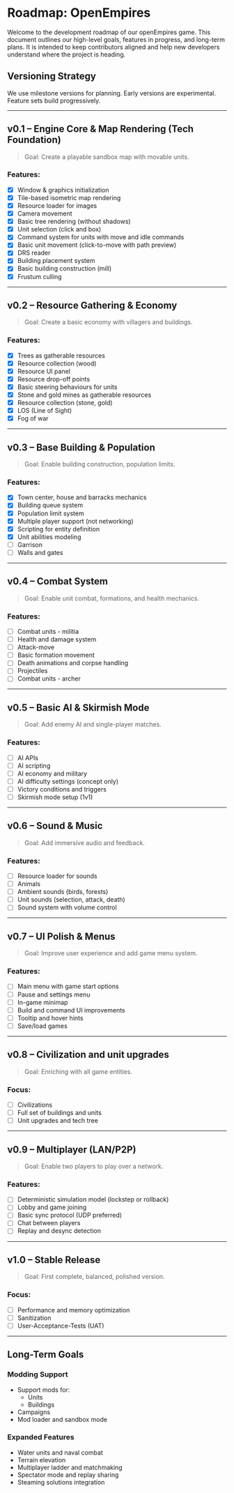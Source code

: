 # Roadmap: OpenEmpires

Welcome to the development roadmap of our openEmpires game. This document outlines our high-level goals, features in progress, and long-term plans. It is intended to keep contributors aligned and help new developers understand where the project is heading.

## Versioning Strategy
We use milestone versions for planning. Early versions are experimental. Feature sets build progressively.

---

## v0.1 – Engine Core & Map Rendering (Tech Foundation)
> Goal: Create a playable sandbox map with movable units.

### Features:
- [x] Window & graphics initialization
- [x] Tile-based isometric map rendering
- [x] Resource loader for images
- [x] Camera movement
- [x] Basic tree rendering (without shadows)
- [x] Unit selection (click and box)
- [x] Command system for units with move and idle commands
- [x] Basic unit movement (click-to-move with path preview)
- [x] DRS reader
- [x] Building placement system
- [x] Basic building construction (mill)
- [x] Frustum culling

---

## v0.2 – Resource Gathering & Economy
> Goal: Create a basic economy with villagers and buildings.

### Features:
- [x] Trees as gatherable resources
- [x] Resource collection (wood)
- [x] Resource UI panel
- [x] Resource drop-off points
- [x] Basic steering behaviours for units
- [x] Stone and gold mines as gatherable resources
- [x] Resource collection (stone, gold)
- [x] LOS (Line of Sight) 
- [x] Fog of war

---

## v0.3 – Base Building & Population
> Goal: Enable building construction, population limits.

### Features:
- [x] Town center, house and barracks mechanics
- [x] Building queue system
- [x] Population limit system
- [x] Multiple player support (not networking)
- [x] Scripting for entity definition
- [x] Unit abilities modeling
- [ ] Garrison
- [ ] Walls and gates

---

## v0.4 – Combat System
> Goal: Enable unit combat, formations, and health mechanics.

### Features:
- [ ] Combat units - militia
- [ ] Health and damage system
- [ ] Attack-move
- [ ] Basic formation movement
- [ ] Death animations and corpse handling
- [ ] Projectiles
- [ ] Combat units - archer

---

## v0.5 – Basic AI & Skirmish Mode
> Goal: Add enemy AI and single-player matches.

### Features:

- [ ] AI APIs
- [ ] AI scripting
- [ ] AI economy and military
- [ ] AI difficulty settings (concept only)
- [ ] Victory conditions and triggers
- [ ] Skirmish mode setup (1v1)

---

## v0.6 – Sound & Music
> Goal: Add immersive audio and feedback.

### Features:
- [ ] Resource loader for sounds
- [ ] Animals
- [ ] Ambient sounds (birds, forests)
- [ ] Unit sounds (selection, attack, death)
- [ ] Sound system with volume control

---

## v0.7 – UI Polish & Menus
> Goal: Improve user experience and add game menu system.

### Features:
- [ ] Main menu with game start options
- [ ] Pause and settings menu
- [ ] In-game minimap
- [ ] Build and command UI improvements
- [ ] Tooltip and hover hints
- [ ] Save/load games

---

## v0.8 – Civilization and unit upgrades
> Goal: Enriching with all game entities.

### Focus:
- [ ] Civilizations
- [ ] Full set of buildings and units
- [ ] Unit upgrades and tech tree

---

## v0.9 – Multiplayer (LAN/P2P)
> Goal: Enable two players to play over a network.

### Features:
- [ ] Deterministic simulation model (lockstep or rollback)
- [ ] Lobby and game joining
- [ ] Basic sync protocol (UDP preferred)
- [ ] Chat between players
- [ ] Replay and desync detection

---

## v1.0 – Stable Release
> Goal: First complete, balanced, polished version.

### Focus:
- [ ] Performance and memory optimization
- [ ] Sanitization
- [ ] User-Acceptance-Tests (UAT)

---

## Long-Term Goals

### Modding Support
- Support mods for:
  - Units
  - Buildings
- Campaigns
- Mod loader and sandbox mode

### Expanded Features
- Water units and naval combat
- Terrain elevation
- Multiplayer ladder and matchmaking
- Spectator mode and replay sharing
- Steaming solutions integration